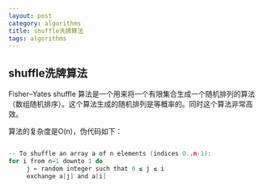 ```yaml
---
layout: post
category: algorithms
title: shuffle洗牌算法
tags: algorithms
---
```


## shuffle洗牌算法

Fisher–Yates shuffle 算法是一个用来将一个有限集合生成一个随机排列的算法（数组随机排序）。这个算法生成的随机排列是等概率的。同时这个算法非常高效。



 算法的复杂度是O(n)，伪代码如下：

```c

-- To shuffle an array a of n elements (indices 0..n-1):
for i from n−1 downto 1 do
     j ← random integer such that 0 ≤ j ≤ i
     exchange a[j] and a[i]
```

